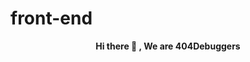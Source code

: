 # front-end
<p align = "center"   style="font-weight: bold">
        Hi there 👋 , We are 404Debuggers 
</p>
